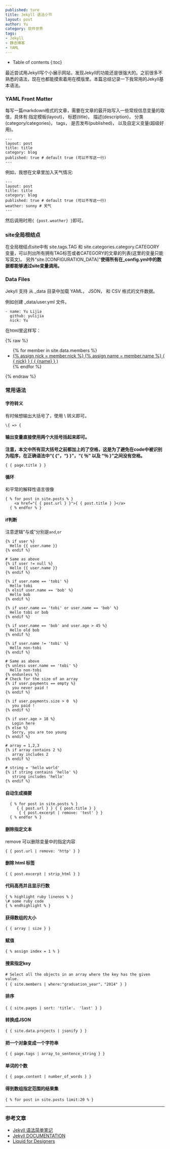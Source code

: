 ```yaml
---
published: ture
title: Jekyll 语法小节
layout: post
author: Yu 
category: 软件世界
tags:
- Jekyll
- 静态博客
- YAML
---
```


* Table of contents
{:toc}

最近尝试用Jekyll写个小展示网站，发现Jekyll的功能还是很强大的。之前很多不熟悉的语法，现在也都能摸索着用在模版里。本篇总结记录一下我常用的Jekyll基本语法。

### YAML Front Matter

每写一篇markdown格式的文章，需要在文章的最开始写入一些常规信息变量的取值，具体有:指定模板(layout)， 标题(title)， 描述(description)， 分类(category/categories)， tags， 是否发布(published)， 以及自定义变量(超级好用)。


~~~
---
layout: post
title: title
category: blog
published: true # default true (可以不写这一行)
---
~~~

例如，我想在文章里加入天气情况:

~~~
---
layout: post
title: title
category: blog
published: true # default true (可以不写这一行)
weather: sunny # 天气
---
~~~

然后调用时用`{ {post.weather} }`即可。



### site全局根结点

在全局根结点site中有 site.tags.TAG 和 site.categories.category.CATEGORY 变量，可以列出所有拥有TAG标签或者CATEGORY的文章的列表(这里的变量只能写英文)。
另外<q>site.[CONFIGURATION_DATA]</q>**使得所有在_config.yml中的数据都能够通过site变量调用。**



### Data Files


Jekyll 支持 从 _data 目录中加载 YAML， JSON， 和 CSV 格式的文件数据。

例如创建 _data/user.yml 文件。


~~~
- name: Yu Lijia  
  github: yulijia
  nick: Yu
~~~

在html里这样写：

{% raw %} 
    <ul>
    {% for member in site.data.members %}
      <li>
        <a href="https://github.com/{ { member.github } }">  <!--https://github.com/yulijia-->
        {% assign nick = member.nick %}
        {% assign name = member.name %}
          { { nick} } ( { {name} } )         <!--Yu(Yu Lijia)-->
        </a>
      </li>
    {% endfor %}
    </ul>
{% endraw %}


### 常用语法

#### 字符转义

有时候想输出大括号了，使用 \ 转义即可。

`\{ => {`


#### 输出变量直接使用两个大括号括起来即可。

**注意，本文中所有双大括号之前都加上的了空格，这是为了避免在code中被识别为程序，在正确语法中<q>{ {</q>，<q>} }</q>，<q>{ ％</q> 以及 <q>％ }</q>之间没有空格。**

`{ { page.title } }`

#### 循环

和平常的解释性语言很像

~~~
{ % for post in site.posts % }
    <a href="{ { post.url } }">{ { post.title } }</a>
  { % endfor % }
~~~

#### if判断

注意逻辑“与或”分别是`and`,`or`

~~~
{% if user %}
  Hello {{ user.name }}
{% endif %}

# Same as above
{% if user != null %}
  Hello {{ user.name }}
{% endif %}

{% if user.name == 'tobi' %}
  Hello tobi
{% elsif user.name == 'bob' %}
  Hello bob
{% endif %}

{% if user.name == 'tobi' or user.name == 'bob' %}
  Hello tobi or bob
{% endif %}

{% if user.name == 'bob' and user.age > 45 %}
  Hello old bob
{% endif %}

{% if user.name != 'tobi' %}
  Hello non-tobi
{% endif %}

# Same as above
{% unless user.name == 'tobi' %}
  Hello non-tobi
{% endunless %}
# Check for the size of an array
{% if user.payments == empty %}
   you never paid !
{% endif %}

{% if user.payments.size > 0  %}
   you paid !
{% endif %}

{% if user.age > 18 %}
   Login here
{% else %}
   Sorry, you are too young
{% endif %}

# array = 1,2,3
{% if array contains 2 %}
   array includes 2
{% endif %}

# string = 'hello world'
{% if string contains 'hello' %}
   string includes 'hello'
{% endif %}
~~~

#### 自动生成摘要

~~~
  { % for post in site.posts % }
     { { post.url } } { { post.title } }
      { { post.excerpt | remove: 'test' } }
  { % endfor % }
~~~

#### 删除指定文本

remove 可以删除变量中的指定内容


`{ { post.url | remove: 'http' } }`

#### 删除 html 标签
 
`{ { post.excerpt | strip_html } }`


#### 代码高亮并且显示行数

~~~
{ % highlight ruby linenos % }
\# some ruby code
{ % endhighlight % }
~~~

#### 获得数组的大小

`{ { array | size } }`

#### 赋值

`{ % assign index = 1 % }`


#### 搜索指定key

~~~
# Select all the objects in an array where the key has the given value.
{ { site.members | where:"graduation_year"，"2014" } } 
~~~

#### 排序

`{ { site.pages | sort: 'title'， 'last' } }`

#### 转换成JSON

`{ { site.data.projects | jsonify } }`

#### 把一个对象变成一个字符串

`{ { page.tags | array_to_sentence_string } }`


#### 单词的个数

`{ { page.content | number_of_words } }`


#### 得到数组指定范围的结果集

`{ % for post in site.posts limit:20 % }`


-----------------

### 参考文章

- [Jekyll 语法简单笔记](http://github.tiankonguse.com/blog/2014/11/10/jekyll-study/)
- [Jekyll DOCUMENTATION](http://jekyllrb.com/docs/home/)
- [Liquid for Designers](https://github.com/Shopify/liquid/wiki/Liquid-for-Designers)
